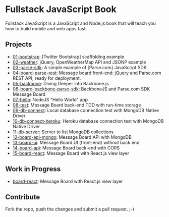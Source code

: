 # Fullstack JavaScript Book

Fullstack JavaScript is a JavaScript and Node.js book that will teach you how to build mobile and web apps fast.

## Projects

* [01-bootstrap](https://github.com/azat-co/fullstack-javascript/tree/master/01-bootstrap): [Twitter Bootstrap] scaffolding example
* [02-weather](https://github.com/azat-co/fullstack-javascript/tree/master/02-weather): jQuery, OpenWeatherMap API and JSONP example
* [03-parse-sdk](https://github.com/azat-co/fullstack-javascript/tree/master/03-parse-sdk): A simple example of [Parse.com] JavaScript SDK
* [04-board-parse-rest](https://github.com/azat-co/fullstack-javascript/tree/master/04-board-parse-rest): Message board front-end: jQuery and Parse.com REST API; ready for deployment.
* [05-backbone](https://github.com/azat-co/fullstack-javascript/tree/master/05-backbone): Diving Deeper into Backbone.js
* [06-board-backbone-parse-sdk](https://github.com/azat-co/fullstack-javascript/tree/master/06-board-backbone-parse-sdk): BackboneJS and Parse.com SDK Message Board
* [07-hello](https://github.com/azat-co/fullstack-javascript/tree/master/07-hello): NodeJS "Hello World" app
* [08-test](https://github.com/azat-co/fullstack-javascript/tree/master/08-test): Message Board back-end TDD with run-time storage
* [09-db-connect](https://github.com/azat-co/fullstack-javascript/tree/master/09-db-connect):  Local database connection test with MongoDB Native Driver
* [10-db-connect-heroku](https://github.com/azat-co/fullstack-javascript/tree/master/10-db-connect-heroku): Heroku database connection test with MongoDB Native Driver
* [11-db-server](https://github.com/azat-co/fullstack-javascript/tree/master/11-db-server): Server to list MongoDB collections
* [12-board-api-mongo](https://github.com/azat-co/fullstack-javascript/tree/master/12-board-api-mongo): Message Board API with MongoDB
* [13-board-ui](https://github.com/azat-co/fullstack-javascript/tree/master/13-board-ui): Message Board UI (front-end) without back end
* [14-board-api](https://github.com/azat-co/fullstack-javascript/tree/master/14-board-api): Message Board back-end with CORS
* [15-board-react](https://github.com/azat-co/fullstack-javascript/tree/master/board-react): Message Board with React.js view layer

## Work in Progress

* [board-react](https://github.com/azat-co/fullstack-javascript/tree/master/board-react): Message Board with React.js view layer


## Contribute

Fork the repo, push the changes and submit a pull request. ;-)
